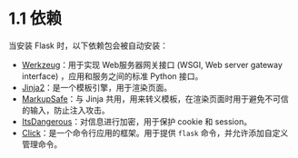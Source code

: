 # 1.1 依赖

当安装 Flask 时，以下依赖包会被自动安装：

- [Werkzeug](https://palletsprojects.com/p/werkzeug/)：用于实现 Web服务器网关接口 (WSGI, Web server gateway interface) ，应用和服务之间的标准 Python 接口。
- [Jinja2](https://palletsprojects.com/p/jinja/)：是一个模板引擎，用于渲染页面。
- [MarkupSafe](https://palletsprojects.com/p/markupsafe/)：与 Jinja 共用，用来转义模板，在渲染页面时用于避免不可信的输入，防止注入攻击。
- [ItsDangerous](https://palletsprojects.com/p/itsdangerous/)：对信息进行加密，用于保护 cookie 和 session。
- [Click](https://palletsprojects.com/p/click/)：是一个命令行应用的框架。用于提供 `flask` 命令，并允许添加自定义管理命令。



